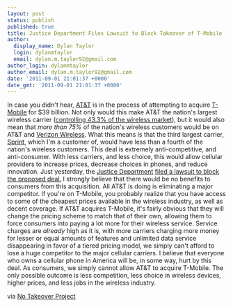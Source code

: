 ```yaml
---
layout: post
status: publish
published: true
title: Justice Department Files Lawsuit to Block Takeover of T-Mobile
author:
  display_name: Dylan Taylor
  login: dylanmtaylor
  email: dylan.m.taylor92@gmail.com
author_login: dylanmtaylor
author_email: dylan.m.taylor92@gmail.com
date: '2011-09-01 21:01:37 +0000'
date_gmt: '2011-09-01 21:01:37 +0000'
---
```

<p>In case you didn't hear, <a class="zem_slink" title="AT&amp;T" href="http://www.att.com" rel="homepage">AT&amp;T</a> is in the process of attempting to acquire <a href="http://www.t-mobile.com/">T-Mobile</a> for $39 billion. Not only would this make AT&amp;T the nation's largest wireless carrier (<a href="http://www.notakeover.org/sites/all/themes/sprint/images/slideshow/slides/reduces-competition.pdf">controlling 43.3% of the wireless market</a>), but it would also mean that <em>more than</em><em> 75%</em> of the nation's wireless customers would be on AT&amp;T and <a class="zem_slink" title="Verizon Wireless" href="http://www.verizonwireless.com" rel="homepage">Verizon Wireless</a>. What this means is that the third largest carrier, <a class="zem_slink" title="Sprint Nextel" href="http://sprint.com/" rel="homepage">Sprint</a>, which I'm a customer of, would have less than a fourth of the nation's wireless customers. This deal is extremely anti-competitive, and anti-consumer. With less carriers, and less choice, this would allow cellular providers to increase prices, decrease choices in phones, and reduce innovation. Just yesterday, the <a class="zem_slink" title="United States Department of Justice" href="http://www.justice.gov" rel="homepage">Justice Department</a> <a href="http://www.justice.gov/opa/pr/2011/August/11-at-1118.html">filed a lawsuit to block the proposed deal.</a> I strongly believe that there would be no benefits to consumers from this acquisition. All AT&amp;T is doing is eliminating a major competitor. If you're on T-Mobile, you probably realize that you have access to some of the cheapest prices available in the wireless industry, as well as decent coverage. If AT&amp;T acquires T-Mobile, it's fairly obvious that they will change the pricing scheme to match that of their own, allowing them to force consumers into paying a lot more for their wireless service. Service charges are <em>already</em> high as it is, with more carriers charging more money for lesser or equal amounts of features and unlimited data service disappearing in favor of a tiered pricing model, we simply can't afford to lose a huge competitor to the major cellular carriers. I believe that everyone who owns a cellular phone in America will be, in some way, hurt by this deal. As consumers, we simply cannot allow AT&amp;T to acquire T-Mobile. The only possible outcome is less competition, less choice in wireless devices, higher prices, and less jobs in the wireless industry.</p>
<p>via <a href="http://www.notakeover.org/">No Takeover Project</a></p>
<div class="zemanta-pixie" style="margin-top: 10px; height: 15px;"><img class="zemanta-pixie-img" style="float: right;" src="http://img.zemanta.com/pixy.gif?x-id=161977da-65de-44f3-9808-29f90cee8445" alt="" /></div>
